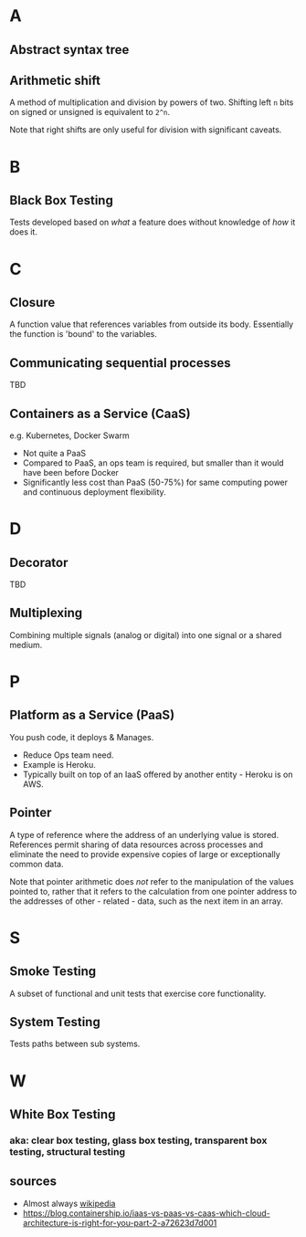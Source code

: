 # A

## Abstract syntax tree

## Arithmetic shift

A method of multiplication and division by powers of two. Shifting left `n` bits on signed or unsigned is equivalent to `2^n`. 

Note that right shifts are only useful for division with significant caveats.

# B

## Black Box Testing

Tests developed based on _what_ a feature does without knowledge of _how_ it does it.

# C

## Closure

A function value that references variables from outside its body. Essentially the function is 'bound' to the variables.

## Communicating sequential processes

TBD

## Containers as a Service (CaaS)

e.g. Kubernetes, Docker Swarm

- Not quite a PaaS
- Compared to PaaS, an ops team is required, but smaller than it would have been before Docker
- Significantly less cost than PaaS (50-75%) for same computing power and continuous deployment flexibility.

# D

## Decorator

TBD

## Multiplexing

Combining multiple signals (analog or digital) into one signal or a shared medium.

# P

Platform as a Service (PaaS)
---
You push code, it deploys & Manages.

- Reduce Ops team need.
- Example is Heroku.
- Typically built on top of an IaaS offered by another entity - Heroku is on AWS.

Pointer
---
A type of reference where the address of an underlying value is stored. References permit sharing of data resources across processes and eliminate the need to provide expensive copies of large or exceptionally common data.

Note that pointer arithmetic does *not* refer to the manipulation of the values pointed to, rather that it refers to the calculation from one pointer address to the addresses of other - related - data, such as the next item in an array.

# S

## Smoke Testing

A subset of functional and unit tests that exercise core functionality.

## System Testing

Tests paths between sub systems.

# W
 
## White Box Testing

### aka: clear box testing, glass box testing, transparent box testing, structural testing



sources
---
- Almost always [wikipedia](https://en.wikipedia.org/wiki/Main_Page)
- https://blog.containership.io/iaas-vs-paas-vs-caas-which-cloud-architecture-is-right-for-you-part-2-a72623d7d001
